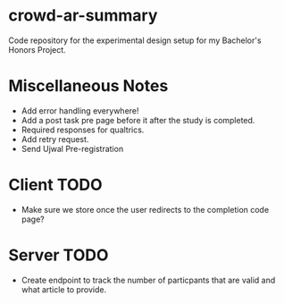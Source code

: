 # crowd-ar-summary
Code repository for the experimental design setup for my Bachelor's Honors Project.

# Miscellaneous Notes
- Add error handling everywhere!
- Add a post task pre page before it after the study is completed.
- Required responses for qualtrics.
- Add retry request.
- Send Ujwal Pre-registration

# Client TODO
- Make sure we store once the user redirects to the completion code page?

# Server TODO
- Create endpoint to track the number of particpants that are valid and what article to provide.